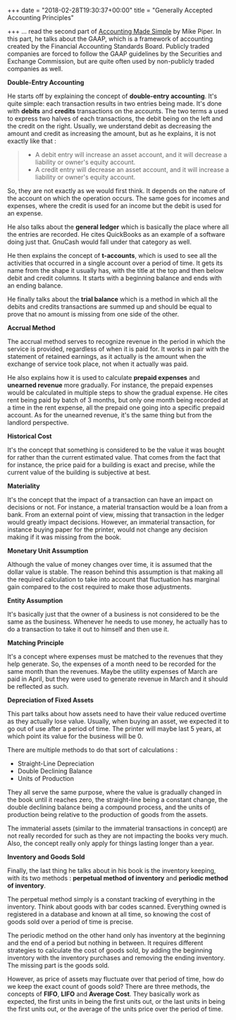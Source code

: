+++
date = "2018-02-28T19:30:37+00:00"
title = "Generally Accepted Accounting Principles"

+++
... read the second part of [Accounting Made Simple](https://www.amazon.ca/Accounting-Made-Simple-Explained-Pages/dp/0981454224) by Mike Piper. In this part, he talks about the GAAP, which is a framework of accounting created by the Financial Accounting Standards Board. Publicly traded companies are forced to follow the GAAP guidelines by the Securities and Exchange Commission, but are quite often used by non-publicly traded companies as well.

**Double-Entry Accounting**

He starts off by explaining the concept of **double-entry accounting**. It's quite simple: each transaction results in two entries being made. It's done with **debits** and **credits** transactions on the accounts. The two terms a used to express two halves of each transactions, the debit being on the left and the credit on the right. Usually, we understand debit as decreasing the amount and credit as increasing the amount, but as he explains, it is not exactly like that :

> * A debit entry will increase an asset account, and it will decrease a liability or owner's equity account.
> * A credit entry will decrease an asset account, and it will increase a liability or owner's equity account.

So, they are not exactly as we would first think. It depends on the nature of the account on which the operation occurs. The same goes for incomes and expenses, where the credit is used for an income but the debit is used for an expense.

He also talks about the **general ledger** which is basically the place where all the entries are recorded. He cites QuickBooks as an example of a software doing just that. GnuCash would fall under that category as well.

He then explains the concept of **t-accounts**, which is used to see all the activities that occurred in a single account over a period of time. It gets its name from the shape it usually has, with the title at the top and then below debit and credit columns. It starts with a beginning balance and ends with an ending balance.

He finally talks about the **trial balance** which is a method in which all the debits and credits transactions are summed up and should be equal to prove that no amount is missing from one side of the other.

**Accrual Method**

The accrual method serves to recognize revenue in the period in which the service is provided, regardless of when it is paid for. It works in pair with the statement of retained earnings, as it actually is the amount when the exchange of service took place, not when it actually was paid.

He also explains how it is used to calculate **prepaid expenses** and **unearned revenue** more gradually. For instance, the prepaid expenses would be calculated in multiple steps to show the gradual expense. He cites rent being paid by batch of 3 months, but only one month being recorded at a time in the rent expense, all the prepaid one going into a specific prepaid account. As for the unearned revenue, it's the same thing but from the landlord perspective.

**Historical Cost**

It's the concept that something is considered to be the value it was bought for rather than the current estimated value. That comes from the fact that for instance, the price paid for a building is exact and precise, while the current value of the building is subjective at best.

**Materiality**

It's the concept that the impact of a transaction can have an impact on decisions or not. For instance, a material transaction would be a loan from a bank. From an external point of view, missing that transaction in the ledger would greatly impact decisions. However, an immaterial transaction, for instance buying paper for the printer, would not change any decision making if it was missing from the book.

**Monetary Unit Assumption**

Although the value of money changes over time, it is assumed that the dollar value is stable. The reason behind this assumption is that making all the required calculation to take into account that fluctuation has marginal gain compared to the cost required to make those adjustments.

**Entity Assumption**

It's basically just that the owner of a business is not considered to be the same as the business. Whenever he needs to use money, he actually has to do a transaction to take it out to himself and then use it.

**Matching Principle**

It's a concept where expenses must be matched to the revenues that they help generate. So, the expenses of a month need to be recorded for the same month than the revenues. Maybe the utility expenses of March are paid in April, but they were used to generate revenue in March and it should be reflected as such.

**Depreciation of Fixed Assets**

This part talks about how assets need to have their value reduced overtime as they actually lose value. Usually, when buying an asset, we expected it to go out of use after a period of time. The printer will maybe last 5 years, at which point its value for the business will be 0.

There are multiple methods to do that sort of calculations :

* Straight-Line Depreciation
* Double Declining Balance
* Units of Production

They all serve the same purpose, where the value is gradually changed in the book until it reaches zero, the straight-line being a constant change, the double declining balance being a compound process, and the units of production being relative to the production of goods from the assets.

The immaterial assets (similar to the immaterial transactions in concept) are not really recorded for such as they are not impacting the books very much. Also, the concept really only apply for things lasting longer than a year.

**Inventory and Goods Sold**

Finally, the last thing he talks about in his book is the inventory keeping, with its two methods : **perpetual method of inventory** and **periodic method of inventory**.

The perpetual method simply is a constant tracking of everything in the inventory. Think about goods with bar codes scanned. Everything owned is registered in a database and known at all time, so knowing the cost of goods sold over a period of time is precise.

The periodic method on the other hand only has inventory at the beginning and the end of a period but nothing in between. It requires different strategies to calculate the cost of goods sold, by adding the beginning inventory with the inventory purchases and removing the ending inventory. The missing part is the goods sold.

However, as price of assets may fluctuate over that period of time, how do we keep the exact count of goods sold? There are three methods, the concepts of **FIFO**, **LIFO** and **Average Cost**. They basically work as expected, the first units in being the first units out, or the last units in being the first units out, or the average of the units price over the period of time.
